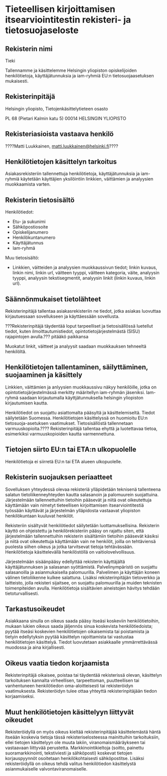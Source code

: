 # Tieteellisen kirjoittamisen itsearviointitestin rekisteri- ja tietosuojaseloste

## Rekisterin nimi

Tieki

Tallennamme ja käsittelemme Helsingin yliopiston opiskelijoiden henkilötietoja, käyttäjätunnuksia ja iam-ryhmiä EU:n tietosuojaasetuksen mukaisesti.

## Rekisterinpitäjä

Helsingin yliopisto, Tietojenkäsittelytieteen osasto

PL 68 (Pietari Kalmin katu 5)
00014 HELSINGIN YLIOPISTO

## Rekisteriasioista vastaava henkilö

????Matti Luukkainen, matti.luukkainen@helsinki.fi????

## Henkilötietojen käsittelyn tarkoitus

Asiakasrekisteriin tallennettuja henkilötietoja, käyttäjätunnuksia ja iam-ryhmiä käytetään käyttäjien yksilöintiin linkkien, väittämien ja analyysien muokkaamista varten.

## Rekisterin tietosisältö

Henkilötiedot:

* Etu- ja sukunimi
* Sähköpostiosoite
* Opiskelijanumero
* Henkilökuntanumero
* Käyttäjätunnus
* Iam-ryhmä

Muu tietosisältö:

* Linkkien, väitteiden ja analyysien muokkaussivun tiedot; linkin kuvaus, linkin nimi, linkin url, väitteen tyyppi, väitteen kategoria, väite, analyysin tyyppi, analyysin tekstisegmentit, analyysin linkit (linkin kuvaus, linkin url).

## Säännönmukaiset tietolähteet

Rekisterinpitäjä tallentaa asiakasrekisteriin ne tiedot, jotka asiakas luovuttaa kirjautuessaan sovellukseen ja käyttäessään sovellusta.

???Rekisterinpitäjä täydentää loput tarpeelliset ja tietosisällössä luetellut tiedot, kuten ilmoittautumistiedot, opintotietojärjestelmästä (SISU) rajapintojen avulla.??? pitääkö paikkansa

Muokatut linkit, väitteet ja analyysit saadaan muokkauksen tehneeltä henkilöltä.

## Henkilötietojen tallentaminen, säilyttäminen, suojaaminen ja käsittely

Linkkien, väittämien ja anlyysien muokkaussivu näkyy henkilöille, jotka on opintotietojärjestelmässä merkitty määritellyn iam-ryhmän jäseniksi. Iam-ryhmä saadaan kirjautumalla käyttjätunnuksella helsingin yliopiston kirjautumisen kautta.

Henkilötiedot on suojattu asiattomalta pääsyltä ja käsittelemiseltä. Tiedot säilytetään Suomessa. Henkilötietojen käsittelyssä on huomioitu EU:n tietosuoja-asetuksen vaatimukset. Tietosisällöstä tallennetaan varmuuskopioita.???? Rekisterinpitäjä tallentaa ehyttä ja luotettavaa tietoa, esimerkiksi varmuuskopioiden kautta varmennettuna.

## Tietojen siirto EU:n tai ETA:n ulkopuolelle

Henkilötietoja ei siirretä EU:n tai ETA alueen ulkopuolelle.

## Rekisterin suojauksen periaatteet

Sovelluksen yhteydessä olevaa rekisteriä ylläpidetään teknisenä tallenteena salatun tietoliikenneyhteyden kautta salasanoin ja palomuurein suojattuina.
Järjestelmään tallennettuihin tietoihin pääsevät ja niitä ovat oikeutettuja käyttämään vain nimetyt tieteellisen kirjoittamisen itsearviointitestiä työssään käyttävät ja järjestelmän ylläpidosta vastaavat yliopiston henkilökuntaan kuuluvat henkilöt.

Rekisteriin sisältyvät henkilötiedot säilytetään luottamuksellisina. Rekisterin käyttö on ohjeistettu ja henkilörekisteriin pääsy on rajattu siten, että järjestelmään tallennettuihin rekisterin sisältämiin tietoihin pääsevät käsiksi ja niitä ovat oikeutettuja käyttämään vain ne henkilöt, joilla on tehtäviensä puolesta siihen oikeus ja jotka tarvitsevat tietoja tehtävässään. Henkilötietoja käsittelevällä henkilöstöllä on vaitiolovelvollisuus.

Järjestelmään sisäänpääsy edellyttää rekisterin käyttäjältä käyttäjätunnuksen ja salasanan syöttämistä. Palvelinympäristö on suojattu salasanoilla ja asianmukaisella palomuurilla. Palvelimen ja käyttäjän koneen välinen tietoliikenne kulkee salattuna. Lisäksi rekisterinpitäjän tietoverkko ja laitteisto, jolla rekisteri sijaitsee, on suojattu palomuurilla ja muiden teknisten toimenpiteiden avulla. Henkilötietoja sisältävien aineistojen hävitys tehdään tietoturvallisesti.

## Tarkastusoikeudet

Asiakkaana sinulla on oikeus saada pääsy itseäsi koskeviin henkilötietoihin, mukaan lukien oikeus saada jäljennös sinua koskevista henkilötiedoista; pyytää itseäsi koskevien henkilötietojen oikaisemista tai poistamista ja tietyin edellytyksin pyytää käsittelyn rajoittamista tai vastustaa henkilötietojen käsittelyä. Tiedot luovutetaan asiakkaalle ymmärrettävässä muodossa ja aina kirjallisesti.

## Oikeus vaatia tiedon korjaamista

Rekisterinpitäjä oikaisee, poistaa tai täydentää rekisterissä olevan, käsittelyn tarkoituksen kannalta virheellisen, tarpeettoman, puutteellisen tai vanhentuneen henkilötiedon oma-aloitteisesti tai rekisteröidyn vaatimuksesta. Rekisteröidyn tulee ottaa yhteyttä rekisterinpitäjään tiedon korjaamiseksi.

## Muut henkilötietojen käsittelyyn liittyvät oikeudet

Rekisteröidyllä on myös oikeus kieltää rekisterinpitäjää käsittelemästä häntä itseään koskevia tietoja tässä rekisteriselosteessa mainittuihin tarkoituksiin, ellei tietojen käsittelyyn ole muuta lakiin, viranomaismääräykseen tai vastaavaan liittyvää perustetta. Markkinointikieltoja (soitto, painettu suoramarkkinointi, tekstiviesti ja sähköposti) koskevat tietojen korjauspyynnöt osoitetaan henkilökohtaisesti sähköpostitse. Lisäksi rekisteröidyllä on oikeus tehdä valitus henkilötiedon käsittelystä asianmukaiselle valvontaviranomaiselle.
